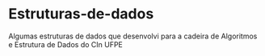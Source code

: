 # Estruturas-de-dados
Algumas estruturas de dados que desenvolvi para a cadeira de Algoritmos e Estrutura de Dados do CIn UFPE
